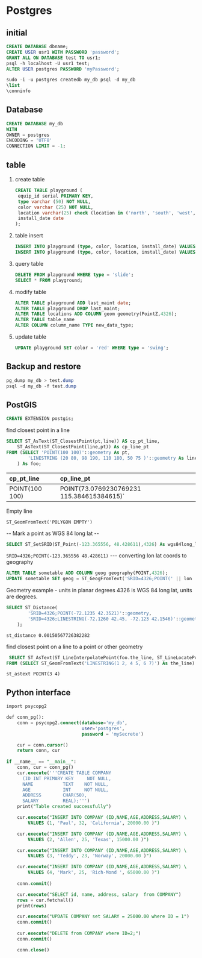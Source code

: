 # Postgres

## initial

```sql
CREATE DATABASE dbname;
CREATE USER usr1 WITH PASSWORD 'password';
GRANT ALL ON DATABASE test TO usr1;
psql -h localhost -U usr1 test;
ALTER USER postgres PASSWORD 'myPassword';
```

```sql
sudo -i -u postgres createdb my_db psql -d my_db
\list
\conninfo
```

## Database

```sql
CREATE DATABASE my_db
WITH 
OWNER = postgres
ENCODING = 'UTF8'
CONNECTION LIMIT = -1;
```

## table

1. create table

   ```sql
   CREATE TABLE playground (
    equip_id serial PRIMARY KEY,
    type varchar (50) NOT NULL,
    color varchar (25) NOT NULL,
    location varchar(25) check (location in ('north', 'south', 'west', 'east', 'northeast', 'southeast', 'southwest', 'northwest')),
    install_date date
   );
   ```

2. table insert

   ```sql
   INSERT INTO playground (type, color, location, install_date) VALUES ('slide', 'blue', 'south', '2014-04-28');
   INSERT INTO playground (type, color, location, install_date) VALUES ('swing', 'yellow', 'northwest', '2010-08-16');
   ```

3. query table

   ```sql
   DELETE FROM playground WHERE type = 'slide';
   SELECT * FROM playground;
   ```

4. modify table

   ```sql
   ALTER TABLE playground ADD last_maint date;
   ALTER TABLE playground DROP last_maint;
   ALTER TABLE locations ADD COLUMN geom geometry(PointZ,4326);
   ALTER TABLE table_name
   ALTER COLUMN column_name TYPE new_data_type;
   ```

5. update table

   ```sql
   UPDATE playground SET color = 'red' WHERE type = 'swing';
   ```

## Backup and restore

```sql
pg_dump my_db > test.dump
psql -d my_db -f test.dump
```

## PostGIS

```sql
CREATE EXTENSION postgis;
```

find closest point in a line

```sql
SELECT ST_AsText(ST_ClosestPoint(pt,line)) AS cp_pt_line,
    ST_AsText(ST_ClosestPoint(line,pt)) As cp_line_pt
FROM (SELECT 'POINT(100 100)'::geometry As pt,
        'LINESTRING (20 80, 98 190, 110 180, 50 75 )'::geometry As line
    ) As foo;
```

| cp\_pt\_line | cp\_line\_pt |
| :--- | :--- |
| POINT\(100 100\) | POINT\(73.0769230769231 115.384615384615\)\` |

Empty line

```text
ST_GeomFromText('POLYGON EMPTY')
```

-- Mark a point as WGS 84 long lat --

```sql
SELECT ST_SetSRID(ST_Point(-123.365556, 48.428611),4326) As wgs84long_lat;
```

`SRID=4326;POINT(-123.365556 48.428611)` --- converting lon lat coords to geography

```sql
ALTER TABLE sometable ADD COLUMN geog geography(POINT,4326);
UPDATE sometable SET geog = ST_GeogFromText('SRID=4326;POINT(' || lon || ' ' || lat || ')');
```

Geometry example - units in planar degrees 4326 is WGS 84 long lat, units are degrees.

```sql
SELECT ST_Distance(
        'SRID=4326;POINT(-72.1235 42.3521)'::geometry,
        'SRID=4326;LINESTRING(-72.1260 42.45, -72.123 42.1546)'::geometry
    );
```

`st_distance 0.00150567726382282`

find closest point on a line to a point or other geometry

```sql
 SELECT ST_AsText(ST_LineInterpolatePoint(foo.the_line, ST_LineLocatePoint(foo.the_line, ST_GeomFromText('POINT(4 3)'))))
FROM (SELECT ST_GeomFromText('LINESTRING(1 2, 4 5, 6 7)') As the_line) As foo;
```

`st_astext POINT(3 4)`

## Python interface

```sql
import psycopg2

def conn_pg():
    conn = psycopg2.connect(database='my_db', 
                            user='postgres', 
                            password = 'mySecrete')

    cur = conn.cursor()
    return conn, cur
 
if __name__ == "__main__":
    conn, cur = conn_pg()
    cur.execute('''CREATE TABLE COMPANY
      (ID INT PRIMARY KEY     NOT NULL,
      NAME           TEXT    NOT NULL,
      AGE            INT     NOT NULL,
      ADDRESS        CHAR(50),
      SALARY         REAL);''')
    print("Table created successfully")

    cur.execute("INSERT INTO COMPANY (ID,NAME,AGE,ADDRESS,SALARY) \
        VALUES (1, 'Paul', 32, 'California', 20000.00 )")

    cur.execute("INSERT INTO COMPANY (ID,NAME,AGE,ADDRESS,SALARY) \
        VALUES (2, 'Allen', 25, 'Texas', 15000.00 )")

    cur.execute("INSERT INTO COMPANY (ID,NAME,AGE,ADDRESS,SALARY) \
        VALUES (3, 'Teddy', 23, 'Norway', 20000.00 )")

    cur.execute("INSERT INTO COMPANY (ID,NAME,AGE,ADDRESS,SALARY) \
        VALUES (4, 'Mark', 25, 'Rich-Mond ', 65000.00 )")
        
    conn.commit()

    cur.execute("SELECT id, name, address, salary  from COMPANY")
    rows = cur.fetchall()
    print(rows)

    cur.execute("UPDATE COMPANY set SALARY = 25000.00 where ID = 1")
    conn.commit()
    
    cur.execute("DELETE from COMPANY where ID=2;")
    conn.commit()

    conn.close()
```

